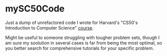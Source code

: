 # mySC50Code

Just a dump of unrefactored code I wrote for Harvard's "CS50's Introduction to Computer Science" [course](https://cs50.harvard.edu/).

Might be useful to someone struggling with tougher problem sets, though I am sure my soolution in several cases is far from being the most optimal, so you better search for comprehensive tutorials for your specific problem.

